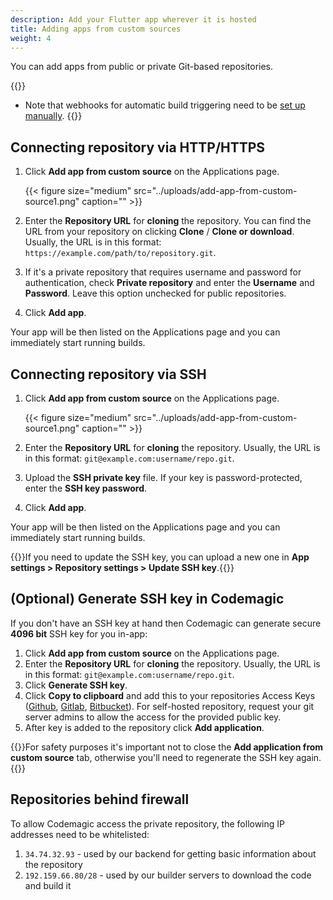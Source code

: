 ```yaml
---
description: Add your Flutter app wherever it is hosted
title: Adding apps from custom sources
weight: 4
---
```


You can add apps from public or private Git-based repositories. 

{{<notebox>}}
* Note that webhooks for automatic build triggering need to be [set up manually](../building/automatic-build-triggering/#webhooks).
{{</notebox>}}

## Connecting repository via HTTP/HTTPS

1. Click **Add app from custom source** on the Applications page.

    {{< figure size="medium" src="../uploads/add-app-from-custom-source1.png" caption="" >}}

2. Enter the **Repository URL** for **cloning** the repository. You can find the URL from your repository on clicking **Clone** / **Clone or download**. Usually, the URL is in this format: `https://example.com/path/to/repository.git`.
3. If it's a private repository that requires username and password for authentication, check **Private repository** and enter the **Username** and **Password**. Leave this option unchecked for public repositories.
4. Click **Add app**.

Your app will be then listed on the Applications page and you can immediately start running builds.

## Connecting repository via SSH

1. Click **Add app from custom source** on the Applications page.

    {{< figure size="medium" src="../uploads/add-app-from-custom-source1.png" caption="" >}}

2. Enter the **Repository URL** for **cloning** the repository. Usually, the URL is in this format: ` git@example.com:username/repo.git `.
3. Upload the **SSH private key** file. If your key is password-protected, enter the **SSH key password**.
4. Click **Add app**.

Your app will be then listed on the Applications page and you can immediately start running builds.

{{<notebox>}}If you need to update the SSH key, you can upload a new one in **App settings > Repository settings > Update SSH key**.{{</notebox>}}

## (Optional) Generate SSH key in Codemagic 
If you don't have an SSH key at hand then Codemagic can generate secure **4096 bit** SSH key for you in-app:

1. Click **Add app from custom source** on the Applications page.
2. Enter the **Repository URL** for **cloning** the repository. Usually, the URL is in this format: ` git@example.com:username/repo.git `.
3. Click **Generate SSH key**.
4. Click **Copy to clipboard** and add this to your repositories Access Keys ([Github](https://developer.github.com/v3/guides/managing-deploy-keys/#setup-2), [Gitlab](https://www.deployhq.com/support/projects/updating-your-project-repository/uploading-your-public-key-to-gitlab-manually), [Bitbucket](https://confluence.atlassian.com/bitbucket/use-access-keys-294486051.html)). For self-hosted repository, request your git server admins to allow the access for the provided public key.
5. After key is added to the repository click **Add application**.

{{<notebox>}}For safety purposes it's important not to close the **Add application from custom source** tab, otherwise you'll need to regenerate the SSH key again.{{</notebox>}}



## Repositories behind firewall

To allow Codemagic access the private repository, the following IP addresses need to be whitelisted:

1. `34.74.32.93` - used by our backend for getting basic information about the repository
2. `192.159.66.80/28` - used by our builder servers to download the code and build it
